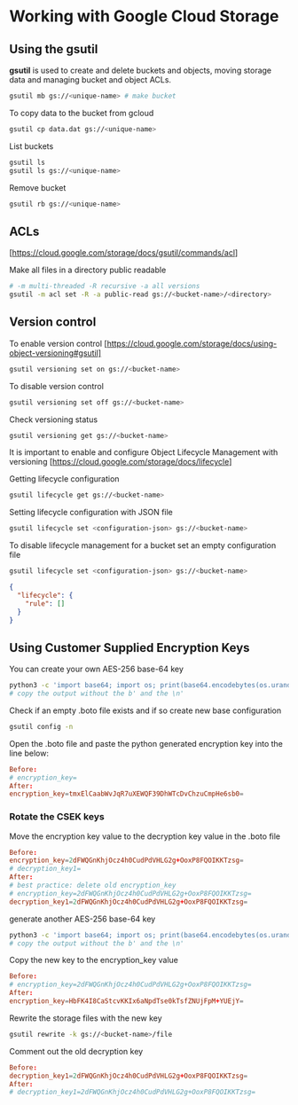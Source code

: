 # Working with Google Cloud Storage

## Using the gsutil

**gsutil** is used to create and delete buckets and objects, moving storage data and managing bucket and object ACLs.

```sh
gsutil mb gs://<unique-name> # make bucket
```

To copy data to the bucket from gcloud

```sh
gsutil cp data.dat gs://<unique-name>
```

List buckets

```sh
gsutil ls
gsutil ls gs://<unique-name>
```

Remove bucket

```sh
gsutil rb gs://<unique-name>
```

## ACLs

[https://cloud.google.com/storage/docs/gsutil/commands/acl]

Make all files in a directory public readable

```sh
# -m multi-threaded -R recursive -a all versions
gsutil -m acl set -R -a public-read gs://<bucket-name>/<directory>
```

## Version control

To enable version control [https://cloud.google.com/storage/docs/using-object-versioning#gsutil]

```sh
gsutil versioning set on gs://<bucket-name>
```

To disable version control

```sh
gsutil versioning set off gs://<bucket-name>
```

Check versioning status

```sh
gsutil versioning get gs://<bucket-name>
```

It is important to enable and configure Object Lifecycle Management with versioning [https://cloud.google.com/storage/docs/lifecycle]

Getting lifecycle configuration

```sh
gsutil lifecycle get gs://<bucket-name>
```

Setting lifecycle configuration with JSON file

```sh
gsutil lifecycle set <configuration-json> gs://<bucket-name>
```

To disable lifecycle management for a bucket set an empty configuration file

```sh
gsutil lifecycle set <configuration-json> gs://<bucket-name>
```

```json
{
  "lifecycle": {
    "rule": []
  }
}
```

## Using Customer Supplied Encryption Keys

You can create your own AES-256 base-64 key

```sh
python3 -c 'import base64; import os; print(base64.encodebytes(os.urandom(32)))'
# copy the output without the b' and the \n'
```

Check if an empty .boto file exists and if so create new base configuration

```sh
gsutil config -n
```

Open the .boto file and paste the python generated encryption key into the line below:

```conf
Before:
# encryption_key=
After:
encryption_key=tmxElCaabWvJqR7uXEWQF39DhWTcDvChzuCmpHe6sb0=
```

### Rotate the CSEK keys

Move the encryption key value to the decryption key value in the .boto file

```conf
Before:
encryption_key=2dFWQGnKhjOcz4h0CudPdVHLG2g+OoxP8FQOIKKTzsg=
# decryption_key1=
After:
# best practice: delete old encryption_key
# encryption_key=2dFWQGnKhjOcz4h0CudPdVHLG2g+OoxP8FQOIKKTzsg=
decryption_key1=2dFWQGnKhjOcz4h0CudPdVHLG2g+OoxP8FQOIKKTzsg=
```

generate another AES-256 base-64 key

```sh
python3 -c 'import base64; import os; print(base64.encodebytes(os.urandom(32)))'
# copy the output without the b' and the \n'
```

Copy the new key to the encryption_key value

```conf
Before:
# encryption_key=2dFWQGnKhjOcz4h0CudPdVHLG2g+OoxP8FQOIKKTzsg=
After:
encryption_key=HbFK4I8CaStcvKKIx6aNpdTse0kTsfZNUjFpM+YUEjY=
```

Rewrite the storage files with the new key

```sh
gsutil rewrite -k gs://<bucket-name>/file
```

Comment out the old decryption key

```conf
Before:
decryption_key1=2dFWQGnKhjOcz4h0CudPdVHLG2g+OoxP8FQOIKKTzsg=
After:
# decryption_key1=2dFWQGnKhjOcz4h0CudPdVHLG2g+OoxP8FQOIKKTzsg=
```